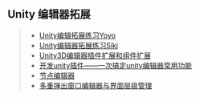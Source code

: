 ## Unity 编辑器拓展   
>* [Unity编辑拓展练习Yoyo](https://github.com/XINCGer/Unity3DTraining/tree/master/UnityEditorExtension/UnityEditorExtensionByYoYo) 
>* [Unity编辑器拓展练习Siki](https://github.com/XINCGer/Unity3DTraining/tree/master/UnityEditorExtension/UnityEditorExtensionBySiKi)  
>* [Unity3D编辑器插件扩展和组件扩展](http://www.cnblogs.com/rond/p/7652624.html)  
>* [开发unity插件——一次搞定unity编辑器常用功能](https://yq.aliyun.com/articles/69190)  
>* [节点编辑器](.//NodeEditor)  
>* [多重弹出窗口编辑器与界面层级管理](./MultiEditorWindow)  
